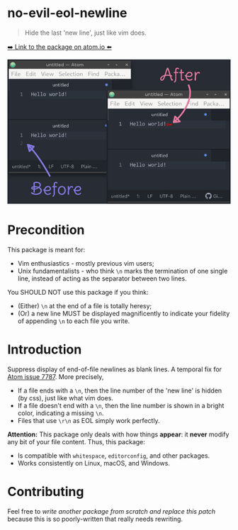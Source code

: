 # no-evil-eol-newline

> Hide the last 'new line', just like vim does.

[:arrow_right: Link to the package on atom.io :arrow_left:](https://atom.io/packages/no-evil-eol-newline)

![Screenshot](screenshot.png)

# Precondition

This package is meant for:

- Vim enthusiastics - mostly previous vim users;
- Unix fundamentalists - who think `\n` marks the termination of one single line, instead of acting as the separator between two lines.

You SHOULD NOT use this package if you think:

- (Either) `\n` at the end of a file is totally heresy;
- (Or) a new line MUST be displayed magnificently to indicate your fidelity of appending `\n` to each file you write.

# Introduction

Suppress display of end-of-file newlines as blank lines.
A temporal fix for [Atom issue 7787](https://github.com/atom/atom/issues/7787).
More precisely,
- If a file ends with a `\n`, then the line number of the 'new line' is hidden (by css), just like what vim does.
- If a file doesn't end with a `\n`, then the line number is shown in a bright color, indicating a missing `\n`.
- Files that use `\r\n` as EOL simply work perfectly.

**Attention:**
This package only deals with how things **appear**: it **never** modify any bit of your file content. Thus, this package:
  - Is compatible with `whitespace`, `editorconfig`, and other packages.
  - Works consistently on Linux, macOS, and Windows.

# Contributing

Feel free to *write another package from scratch and replace this patch* because this is so poorly-written that really needs rewriting.
